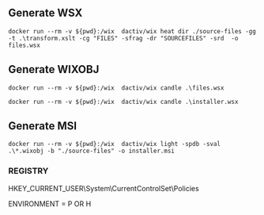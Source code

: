  ## Generate WSX
 
```
docker run --rm -v ${pwd}:/wix  dactiv/wix heat dir ./source-files -gg -t .\transform.xslt -cg "FILES" -sfrag -dr "SOURCEFILES" -srd  -o files.wsx
```


## Generate WIXOBJ
```
docker run --rm -v ${pwd}:/wix  dactiv/wix candle .\files.wsx
```
```
docker run --rm -v ${pwd}:/wix  dactiv/wix candle .\installer.wsx
```

## Generate MSI
```
docker run --rm -v ${pwd}:/wix  dactiv/wix light -spdb -sval .\*.wixobj -b "./source-files" -o installer.msi
```

### REGISTRY

HKEY_CURRENT_USER\System\CurrentControlSet\Policies

ENVIRONMENT = P OR H
